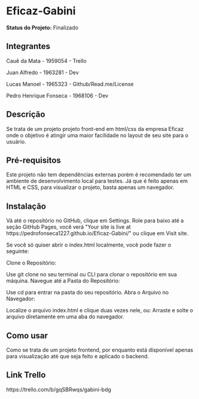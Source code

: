 <h1>Eficaz-Gabini</h1>

<p><strong>Status do Projeto:</strong> Finalizado</p>

<h2>Integrantes</h2>
<p>Cauê da Mata - 1959054 - Trello</p>
<p>Juan Alfredo - 1963281 - Dev</p>
<p>Lucas Manoel - 1965323 - Github/Read.me/License</p>
<p>Pedro Henrique Fonseca - 1968106 - Dev</p>

<h2>Descrição</h2>
<p>Se trata de um projeto projeto front-end em html/css da empresa Eficaz onde o objetivo é atingir uma maior facilidade no layout de seu site para o usuário.</p>

<h2>Pré-requisitos</h2>
<p>Este projeto não tem dependências externas porém é recomendado ter um ambiente de desenvolvimento local para testes. Já que é feito apenas em HTML e CSS, para visualizar o projeto, basta apenas um navegador.</p>

<h2>Instalação</h2>
<p>Vá até o repositório no GitHub, clique em Settings. Role para baixo até a seção GitHub Pages, você verá "Your site is live at https://pedrofonseca1227.github.io/Eficaz-Gabini/" 
ou clique em Visit site.</p>

<p>Se você só quiser abrir o index.html localmente, você pode fazer o seguinte:</p>

<p>Clone o Repositório:</p>

<p>Use git clone <url-do-repositorio> no seu terminal ou CLI para clonar o repositório em sua máquina.
Navegue até a Pasta do Repositório:</p>

<p>Use cd <nome-do-repositorio> para entrar na pasta do seu repositório.
Abra o Arquivo no Navegador:</p>

<p>Localize o arquivo index.html e clique duas vezes nele, ou:
Arraste e solte o arquivo diretamente em uma aba do navegador.</p>

<h2>Como usar</h2>
<p>Como se trata de um projeto frontend, por enquanto está disponível apenas para visualização até que seja feito e aplicado o backend.</p>

<h2>Link Trello</h2>
<p>https://trello.com/b/gqSBRwqs/gabini-bdg</p>
